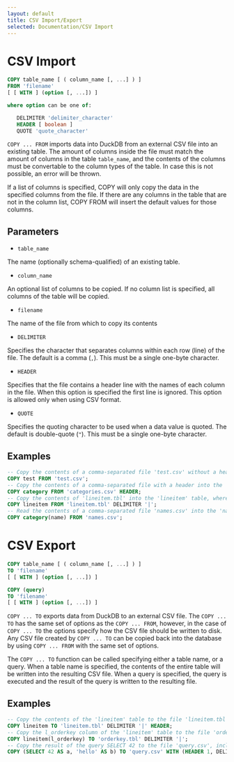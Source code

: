 ```yaml
---
layout: default
title: CSV Import/Export
selected: Documentation/CSV Import
---
```

# CSV Import
```sql
COPY table_name [ ( column_name [, ...] ) ]
FROM 'filename'
[ [ WITH ] (option [, ...]) ]

where option can be one of:

   DELIMITER 'delimiter_character'
   HEADER [ boolean ]
   QUOTE 'quote_character'
```

`COPY ... FROM` imports data into DuckDB from an external CSV file into an existing table. The amount of columns inside the file must match the amount of columns in the table `table_name`, and the contents of the columns must be convertable to the column types of the table. In case this is not possible, an error will be thrown.

If a list of columns is specified, COPY will only copy the data in the specified columns from the file. If there are any columns in the table that are not in the column list, COPY FROM will insert the default values for those columns.

## Parameters

* `table_name`

The name (optionally schema-qualified) of an existing table.

* `column_name`

An optional list of columns to be copied. If no column list is specified, all columns of the table will be copied.

* `filename`

The name of the file from which to copy its contents

* `DELIMITER`

Specifies the character that separates columns within each row (line) of the file. The default is a comma (`,`). This must be a single one-byte character.

* `HEADER`

Specifies that the file contains a header line with the names of each column in the file. When this option is specified the first line is ignored. This option is allowed only when using CSV format.

* `QUOTE`

Specifies the quoting character to be used when a data value is quoted. The default is double-quote (`"`). This must be a single one-byte character.

## Examples

```sql
-- Copy the contents of a comma-separated file 'test.csv' without a header into the table 'test'
COPY test FROM 'test.csv';
-- Copy the contents of a comma-separated file with a header into the 'category' table
COPY category FROM 'categories.csv' HEADER;
-- Copy the contents of 'lineitem.tbl' into the 'lineitem' table, where the contents are delimited by a pipe character ('|')
COPY lineitem FROM 'lineitem.tbl' DELIMITER '|';
-- Read the contents of a comma-separated file 'names.csv' into the 'name' column of the 'category' table. Any other columns of this table are filled with their default value.
COPY category(name) FROM 'names.csv';
```

# CSV Export
```sql
COPY table_name [ ( column_name [, ...] ) ]
TO 'filename'
[ [ WITH ] (option [, ...]) ]

COPY (query)
TO 'filename'
[ [ WITH ] (option [, ...]) ]
```

`COPY ... TO` exports data from DuckDB to an external CSV file. The `COPY ... TO` has the same set of options as the `COPY ... FROM`, however, in the case of `COPY ... TO` the options specify how the CSV file should be written to disk. Any CSV file created by `COPY ... TO` can be copied back into the database by using `COPY ... FROM` with the same set of options.

The `COPY ... TO` function can be called specifying either a table name, or a query. When a table name is specified, the contents of the entire table will be written into the resulting CSV file. When a query is specified, the query is executed and the result of the query is written to the resulting file.

## Examples
```sql
-- Copy the contents of the 'lineitem' table to the file 'lineitem.tbl', where the columns are delimited by a pipe character ('|'), including a header line.
COPY lineitem TO 'lineitem.tbl' DELIMITER '|' HEADER;
-- Copy the l_orderkey column of the 'lineitem' table to the file 'orderkey.tbl'
COPY lineitem(l_orderkey) TO 'orderkey.tbl' DELIMITER '|';
-- Copy the result of the query SELECT 42 to the file 'query.csv', including a header with column names
COPY (SELECT 42 AS a, 'hello' AS b) TO 'query.csv' WITH (HEADER 1, DELIMITER ',');
```

